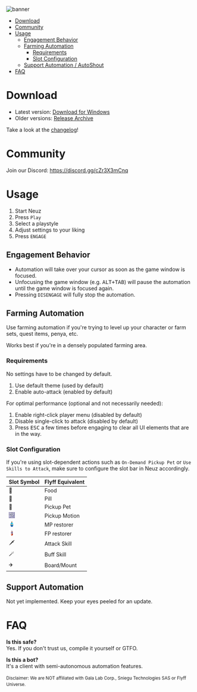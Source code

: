 ![banner]

- [Download](#download)
- [Community](#community)
- [Usage](#usage)
  - [Engagement Behavior](#engagement-behavior)
  - [Farming Automation](#farming-automation)
    - [Requirements](#requirements)
    - [Slot Configuration](#slot-configuration)
  - [Support Automation / AutoShout](#support-automation--autoshout)
- [FAQ](#faq)

# Download

- Latest version: [Download for Windows][download_msi]
- Older versions: [Release Archive](./releases)

Take a look at the [changelog][changelog]!

# Community

Join our Discord: https://discord.gg/cZr3X3mCnq

# Usage

1. Start Neuz
2. Press `Play`
3. Select a playstyle
4. Adjust settings to your liking
5. Press `ENGAGE`

## Engagement Behavior

- Automation will take over your cursor as soon as the game window is focused.
- Unfocusing the game window (e.g. <kbd>ALT+TAB</kbd>) will pause the automation until the game window is focused again.
- Pressing `DISENGAGE` will fully stop the automation.

## Farming Automation

Use farming automation if you're trying to level up your character or farm sets, quest items, penya, etc.

Works best if you're in a densely populated farming area.

### Requirements

No settings have to be changed by default.

1. Use default theme (used by default)
2. Enable auto-attack (enabled by default)

For optimal performance (optional and not necessarily needed):

1. Enable right-click player menu (disabled by default)
2. Disable single-click to attack (disabled by default)
3. Press <kbd>ESC</kbd> a few times before engaging to clear all UI elements that are in the way. 

### Slot Configuration

If you're using slot-dependent actions such as `On-Demand Pickup Pet` or `Use Skills to Attack`, make sure to configure the slot bar in Neuz accordingly.

| Slot Symbol | Flyff Equivalent |
| ----------- | ---------------- |
| 🍔         | Food             |
| 💊         | Pill             |
| 🐶         | Pickup Pet       |
| ![](./src/assets/icon_motion_pickup_16x16.png) | Pickup Motion |
| ![](./src/assets/icon_refresher_16x16.png) | MP restorer   |
| ![](./src/assets/icon_vitaldrink_16x16.png) | FP restorer   |
| 🗡️         | Attack Skill     |
| 🪄         | Buff Skill       |
| ✈️         | Board/Mount      |


## Support Automation
Not yet implemented. Keep your eyes peeled for an update.

# FAQ

**Is this safe?**<br>
Yes. If you don't trust us, compile it yourself or GTFO.

**Is this a bot?**<br>
It's a client with semi-autonomous automation features.

<!-- Links -->
[banner]: ./banner.png
[download_msi]: https://github.com/MadrigalStreetCartel/neuz/raw/main/releases/Neuz_0.12.0_x64_en-US.msi
[changelog]: https://github.com/MadrigalStreetCartel/neuz/blob/main/CHANGELOG.md

<!-- Disclaimer -->
<small>Disclaimer: We are NOT affiliated with Gala Lab Corp., Sniegu Technologies SAS or Flyff Universe.</small>
